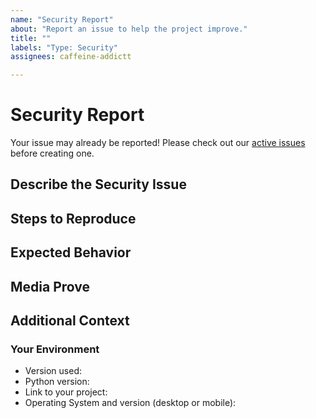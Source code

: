 ```yaml
---
name: "Security Report"
about: "Report an issue to help the project improve."
title: ""
labels: "Type: Security"
assignees: caffeine-addictt

---
```


<!--

Oh, hi there! 😄

To expedite issue processing, please search open and closed issues before submitting a new one.
Please read our Rules of Conduct at this repository's `.github/CODE_OF_CONDUCT.md`

FIRST OF ALL, read this project's SECURITY.md file. Located in `.github/SECURITY.md`.

READ CAREFULLY IF YOUR ISSUE REPORT CONTAINS SENSIBLE OR PRIVATE DATA:
(data that might be leaked or subtracted from our servers due to this
security issue).

If this security report (or the guide on how to "identify the security bug") includes
certain personal information or involves personal identifiable data, or you believe
that the data that you might leak by exposing the way on how to attack the project
could be considered as a data leak or could violate the privacy of any kind of
data or sensible data, please do not post it here and directly email the developer:
(jgracia9988@gmail.com). You should post the issue with the least amount of
sensible or private data as possible to help us manage the security issue, and
with the extra data sent from your email to the developer (if any), we will deeply
analyze and try to fix it as fast as possible.

If you are in doubt about the data that you might post here (screenshots or media
also, count as data), please directly email us.

The data that must NOT be posted here:

* Legal and/or full names
* Names or usernames combined with other identifiers like phone numbers or email addresses
* Health or financial information (including insurance information, social security numbers, etc.)
* Information about political or religious affiliations
* Information about race, ethnicity, sexual orientation, gender, or other identifying information that could be used for discriminatory purposes

-->

# Security Report
Your issue may already be reported!
Please check out our [active issues](https://github.com/python-thread/thread/issues) before creating one.



## Describe the Security Issue
<!--
A clear and concise description of the security issue
-->



## Steps to Reproduce
<!--
e.g.:
  1. Navigate to x
  2. Go to...
  3. See error
-->



## Expected Behavior
<!--
A clear and concise description of the expected behavior
-->



## Media Prove
<!--
If applicable, provide screenshots, videos and/or code snippets
-->



## Additional Context
<!--
Any other extra context or information
-->



### Your Environment
<!--
Include as many relevant details about the environment you experienced the bug in
-->
* Version used:
* Python version:
* Link to your project:
* Operating System and version (desktop or mobile):